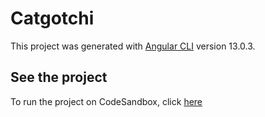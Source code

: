 # Catgotchi

This project was generated with [Angular CLI](https://github.com/angular/angular-cli) version 13.0.3.

## See the project
To run the project on CodeSandbox, click [here](https://codesandbox.io/s/github/emmepi92/Angular-Catgotchi)
